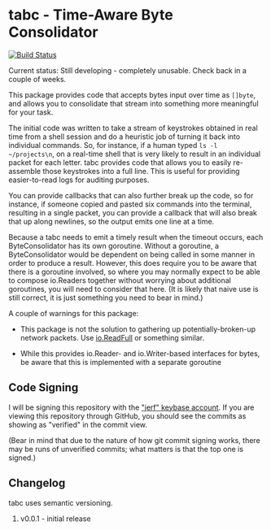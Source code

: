 tabc - Time-Aware Byte Consolidator
======

[![Build Status](https://travis-ci.org/thejerf/tabc.png?branch=master)](https://travis-ci.org/thejerf/tabc)

Current status: Still developing - completely unusable. Check back in 
a couple of weeks.

This package provides code that accepts bytes input over time as `[]byte`,
and allows you to consolidate that stream into something more meaningful
for your task.

The initial code was written to take a stream of keystrokes obtained in
real time from a shell session and do a heuristic job of turning it back
into individual commands. So, for instance, if a human typed `ls -l
~/projects\n`, on a real-time shell that is very likely to result in an
individual packet for each letter. tabc provides code that allows you to
easily re-assemble those keystrokes into a full line. This is useful for
providing easier-to-read logs for auditing purposes.

You can provide callbacks that can also further break up the code, so
for instance, if someone copied and pasted six commands into the terminal,
resulting in a single packet, you can provide a callback that will also
break that up along newlines, so the output emits one line at a time.

Because a tabc needs to emit a timely result when the timeout occurs, each
ByteConsolidator has its own goroutine. Without a goroutine, a
ByteConsolidator would be dependent on being called in some manner in order
to produce a result. However, this does require you to be aware that there
is a goroutine involved, so where you may normally expect to be able to
compose io.Readers together without worrying about additional goroutines,
you will need to consider that here. (It is likely that naive use is still
correct, it is just something you need to bear in mind.)

A couple of warnings for this package:

 * This package is not the solution to gathering up potentially-broken-up
   network packets. Use [io.ReadFull](https://golang.org/pkg/io/#ReadFull)
   or something similar.

 * While this provides io.Reader- and io.Writer-based interfaces for bytes,
   be aware that this is implemented with a separate goroutine

Code Signing
------------

I will be signing this repository with
the ["jerf" keybase account](https://keybase.io/jerf). If you are viewing
this repository through GitHub, you should see the commits as showing as
"verified" in the commit view.

(Bear in mind that due to the nature of how git commit signing works, there
may be runs of unverified commits; what matters is that the top one is signed.)

Changelog
---------

tabc uses semantic versioning.

1. v0.0.1 - initial release
